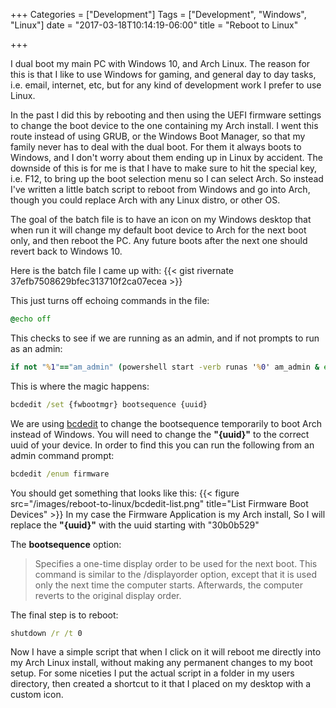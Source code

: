+++
Categories = ["Development"]
Tags = ["Development", "Windows", "Linux"]
date = "2017-03-18T10:14:19-06:00"
title = "Reboot to Linux"

+++

I dual boot my main PC with Windows 10, and Arch Linux. The reason for this is that I
like to use Windows for gaming, and general day to day tasks, i.e. email, internet, etc,
but for any kind of development work I prefer to use Linux.

In the past I did this by rebooting and then using the UEFI firmware settings to change 
the boot device to the one containing my Arch install. I went this route instead of using
GRUB, or the Windows Boot Manager, so that my family never has
to deal with the dual boot. For them it always boots to Windows, and I don't worry about
them ending up in Linux by accident. The downside of this is for me is that I have to make 
sure to hit the special key, i.e. F12, to bring up the boot selection menu so I can select Arch.
So instead I've written a little batch script to reboot from Windows and go into Arch,
though you could replace Arch with any Linux distro, or other OS.

The goal of the batch file is to have an icon on my Windows desktop that when run it will change
my default boot device to Arch for the next boot only, and then reboot the PC. Any future boots
after the next one should revert back to Windows 10.

Here is the batch file I came up with:
{{< gist rivernate 37efb7508629bfec313710f2ca07ecea >}}

This just turns off echoing commands in the file:

~~~bat
@echo off
~~~

This checks to see if we are running as an admin, and if not prompts to run as an admin:

~~~bat
if not "%1"=="am_admin" (powershell start -verb runas '%0' am_admin & exit)
~~~

This is where the magic happens:

~~~bat
bcdedit /set {fwbootmgr} bootsequence {uuid}
~~~

We are using [bcdedit](https://technet.microsoft.com/en-us/library/cc709667(v=ws.10).aspx)
to change the bootsequence temporarily to boot Arch instead of Windows. You will need to 
change the **"{uuid}"** to the correct uuid of your device. In order to find this you can 
run the following from an admin command prompt: 

~~~bat
bcdedit /enum firmware
~~~

You should get something that looks like this:
{{< figure src="/images/reboot-to-linux/bcdedit-list.png" title="List Firmware Boot Devices" >}}
In my case the Firmware Application is my Arch install, So I will replace 
the **"{uuid}"** with the uuid starting with "30b0b529"

The **bootsequence** option:

>Specifies a one-time display order to be used for the next boot. This command is similar to the /displayorder option, except that it is used only the next time the computer starts. Afterwards, the computer reverts to the original display order.

The final step is to reboot:
~~~bat
shutdown /r /t 0
~~~

Now I have a simple script that when I click on it will reboot me directly into my Arch Linux install, without
making any permanent changes to my boot setup. For some niceties I put the actual script in a folder in my 
users directory, then created a shortcut to it that I placed on my desktop with a custom icon.


